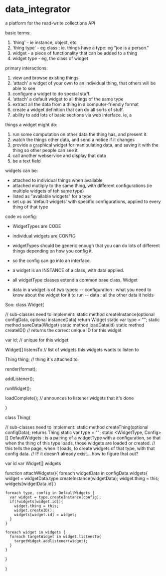 data_integrator
===============

a platform for the read-write collections API

basic terms:
1. 'thing' - ie instance, object, etc
2. 'thing type' - eg class : ie. things have a type: eg "joe is a person."
3. widget - a piece of functionality that can be added to a thing
4. widget type - eg, the class of widget

primary interactions:
1. view and browse existing things
2. 'attach' a widget of your own to an individual thing, that others will be able to see
3. configure a widget to do special stuff.
3. 'attach' a default widget to all things of the same type
3. extract all the data from a thing in a computer-friendly format
4. create a widget definition that can do all sorts of stuff.
5. ability to add lots of basic sections via web interface. ie, a

things a widget might do:
1. run some computation on other data the thing has, and present it.
2. watch the things other data, and send a notice if it changes
3. provide a graphical widget for manipulating data, and saving it with the thing so other people can see it
4. call another webservice and display that data
5. be a text field

widgets can be:
- attached to individual things when available
- attached mutliply to the same thing, with different configurations (ie multiple widgets of teh same type)
- listed as "available widgets" for a type
- set up as 'default widgets' with specific configurations, applied to every thing of that type



code vs config:
- WidgetTypes are CODE
- individual widgets are CONFIG
- widgetTypes should be generic enough that you can do lots of different things depending on how you config it.
- so the config can go into an interface.

- a widget is an INSTANCE of a class, with data applied.
- all widgetType classes extend a common base class, Widget

- data in a widget is of two types:
-- configuration : what you need to know about the widget for it to run
-- data : all the other data it holds



Soo:
class Widget{

  // sub-classes need to implement:
  static method createInstance(optional configData, optional instanceData) return Widget
  static var type = "";
  static method saveData(Widget)
  static method loadData(id)
  static method createID() // returns the correct unique ID for this widget



  var id; // unique for this widget


  Widget[] listensTo // list of widgets this widgets wants to listen to

  Thing thing; // thing it's attached to.

  render(format);

  addListener();

  runWidget();

  loadComplete(); // announces to listener widgets that it's done

}

class Thing{

  // sub-classes need to implement:
  static method createThing(optional configData); returns Thing
  static var type = "";
  static <WidgetType, Config>[] DefaultWidgets : is a pairing of a widgetType with a configuration, so that when the thing of this type loads, those widgets are loaded or created.
  // this tells the page, when it loads, to create widgets of that type, with that config data.
  // IF it doesn't already exist... how to figure that out?

  var id
  var Widget[] widgets


  function attachWidgets(){
    foreach widgetData in configData.widgets{
      widget = widgetData.type.createInstance(widgetData);
      widget.thing = this;
      widgets[widgetData.id]
    }


    foreach type, config in DefaultWidgets {
      var widget = type.createInstance(config);
      if(!widgets[widget.id]){
        widget.thing = this;
        widget.createID();
        widgets[widget.id] = widget;
      }
    }

    foreach widget in widgets {
      foreach targetWidget in widget.listensTo{
        targetWidget.addlistener(widget);
      }
    }

  }




}
